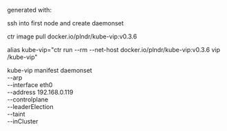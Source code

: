 generated with:

ssh into first node and create daemonset

ctr image pull docker.io/plndr/kube-vip:v0.3.6

alias kube-vip="ctr run --rm --net-host docker.io/plndr/kube-vip:v0.3.6 vip /kube-vip"

kube-vip manifest daemonset \
    --arp \
    --interface eth0 \
    --address 192.168.0.119 \
    --controlplane \
    --leaderElection \
    --taint \
    --inCluster